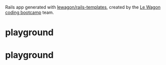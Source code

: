 Rails app generated with [lewagon/rails-templates](https://github.com/lewagon/rails-templates), created by the [Le Wagon coding bootcamp](https://www.lewagon.com) team.
# playground
# playground
